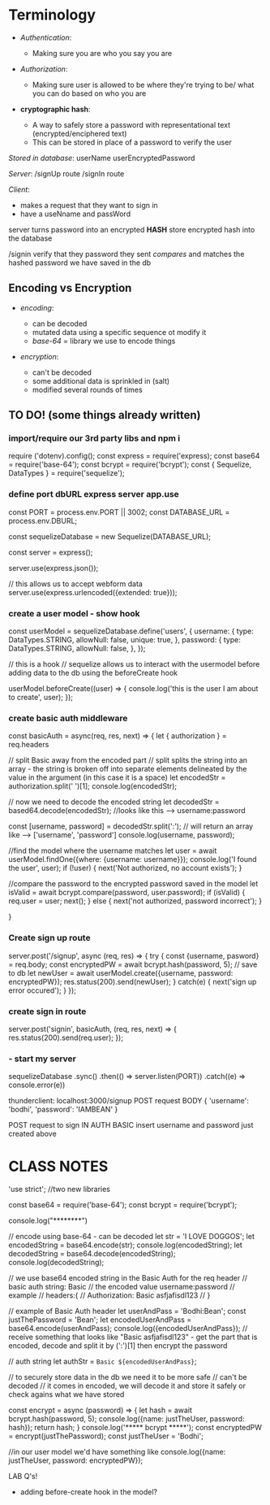 # Terminology

- *Authentication*:
  - Making sure you are who you say you are

- *Authorization*:
  - Making sure user is allowed to be where they're trying to be/ what you can do based on who you are

- **cryptographic hash**:
  - A way to safely store a password with representational text (encrypted/enciphered text)
  - This can be stored in place of a password to verify the user

*Stored in database*:
  userName
  userEncryptedPassword

*Server*:
  /signUp route
  /signIn route

*Client*:
  - makes a request that they want to sign in
  - have a useNname and passWord

server turns password into an encrypted **HASH**
store encrypted hash into the database

/signin verify that they password they sent *compares* and matches the hashed password we have saved in the db

## Encoding vs Encryption

- *encoding*:
  - can be decoded
  - mutated data using a specific sequence ot modify it
  - *base-64* = library we use to encode things

- *encryption*:
  - can't be decoded
  - some additional data is sprinkled in (salt)
  - modified several rounds of times

## TO DO! (some things already written)

### import/require our 3rd party libs and npm i

require ('dotenv).config();
const express = require('express);
const base64 = require('base-64');
const bcrypt = require('bcrypt');
const { Sequelize, DataTypes } = require('sequelize');

### define port dbURL express server app.use

const PORT = process.env.PORT || 3002;
const DATABASE_URL = process.env.DBURL;

const sequelizeDatabase = new Sequelize(DATABASE_URL);

const server = express();

server.use(express.json());

// this allows us to accept webform data
server.use(express.urlencoded({extended: true}));

### create a user model - show hook

const userModel = sequelizeDatabase.define('users', {
  username: {
    type: DataTypes.STRING,
    allowNull: false,
    unique: true,
  },
  password: {
    type: DataTypes.STRING,
    allowNull: false,
  },
});

// this is a hook
// sequelize allows us to interact with the usermodel before adding data to the db using the beforeCreate hook

userModel.beforeCreate((user) => {
  console.log('this is the user I am about to create', user);
});

### create basic auth middleware

const basicAuth = async(req, res, next) => {
  let { authorization } = req.headers

// split Basic away from the encoded part
// split splits the string into an array - the string is broken off into separate elements delineated by the value in the argument (in this case it is a space)
let encodedStr = authorization.split(' ')[1];
console.log(encodedStr);

// now we need to decode the encoded string
let decodedStr = based64.decode(encodedStr);
//looks like this --> username:password

const [username, password] = decodedStr.split(':');
// will return an array like --> ['username', 'password']
console.log(username, password);

//find the model where the username matches
let user = await userModel.findOne({where: {username: username}});
console.log('I found the user', user);
if (!user) {
  next('Not authorized, no account exists');
}

  //compare the password to the encrypted password saved in the model
let isValid = await bcrypt.compare(password, user.password);
if (isValid) {
  req.user = user;
  next();
} else {
  next('not authorized, password incorrect');
}

}

### Create sign up route

server.post('/signup', async (req, res) => {
  try {
    const {username, pasword} = req.body;
    const encryptedPW = await bcrypt.hash(password, 5);
    // save to db
    let newUser = await userModel.create({username, password: encryptedPW});
    res.status(200).send(newUser);
  } catch(e) {
    next('sign up error occured');
  }
});

### create sign in route

server.post('signin', basicAuth, (req, res, next) => {
  res.status(200).send(req.user);
});

### - start my server

sequelizeDatabase
.sync()
.then(() => server.listen(PORT))
.catch((e) => console.error(e))

thunderclient:
localhost:3000/signup
POST request
BODY
{
  'username': 'bodhi',
  'password': 'IAMBEAN'
}

POST request to sign IN
AUTH
BASIC
insert username and password just created above

# CLASS NOTES

'use strict';
//two new libraries

const base64 = require('base-64');
const bcrypt = require('bcrypt');

console.log("********")

// encode using base-64 - can be decoded
let str = 'I LOVE DOGGOS';
let encodedString = base64.encode(str);
console.log(encodedString);
let decodedString = base64.decode(encodedString);
console.log(decodedString);

// we use base64 encoded string in the Basic Auth for the req header
// basic auth string: Basic <some encoded value>
// the encoded value username:password
// example
// headers:{
  // Authorization: Basic asfjafisdl123
// }

// example of Basic Auth header
let userAndPass = 'Bodhi:Bean';
const justThePassword = 'Bean';
let encodedUserAndPass = base64.encode(userAndPass);
console.log({encodedUserAndPass});
// receive something that looks like "Basic asfjafisdl123" - get the part that is encoded, decode and split it by (':')[1] then encrypt the password

// auth string
let authStr = `Basic ${encodedUserAndPass}`;

// to securely store data in the db we need it to be more safe
// can't be decoded
// it comes in encoded, we will decode it and store it safely or check agains what we have stored

const encrypt = async (password) => {
  let hash = await bcrypt.hash(password, 5);
  console.log({name: justTheUser, password: hash});
  return hash;
}
console.log('***** bcrypt *****');
const encryptedPW = encrypt(justThePassword);
const justTheUser = 'Bodhi';

//in our user model we'd have something like
console.log({name: justTheUser, password: encryptedPW});

LAB Q's!

<!-- - index.model.js - exporting correctly? -->
<!-- - index.js - importing sequelize correctly/appropriatly? -->
<!-- - middleware... -->
<!-- - exporting basic correctly? -->
<!-- - should I import server into basic middleware? -->
- adding before-create hook in the model?
